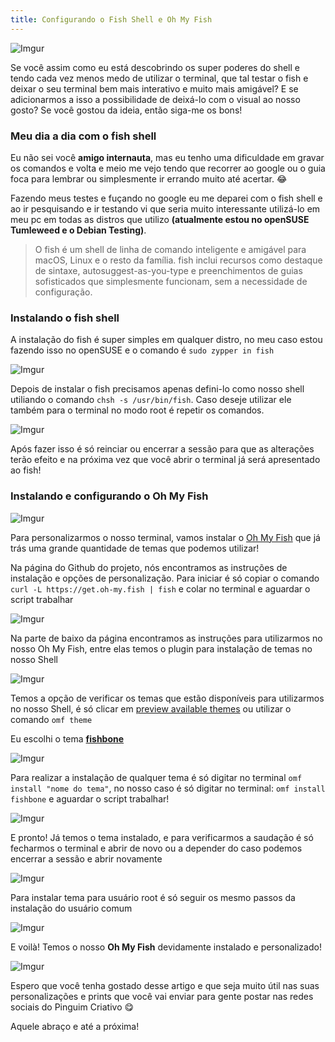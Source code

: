 ```yaml
---
title: Configurando o Fish Shell e Oh My Fish
---
```


![Imgur](https://i.imgur.com/Wq1YTvX.png)

Se você assim como eu está descobrindo os super poderes do shell e tendo cada vez menos medo de utilizar o terminal, que tal testar o fish e deixar o seu terminal bem mais interativo e muito mais amigável? E se adicionarmos a isso a possibilidade de deixá-lo com o visual ao nosso gosto? Se você gostou da ideia, então siga-me os bons!

### Meu dia a dia com o fish shell

Eu não sei você **amigo internauta**, mas eu tenho uma dificuldade em gravar os comandos e volta e meio me vejo tendo que recorrer ao google ou o guia foca para lembrar ou simplesmente ir errando muito até acertar. 😂

Fazendo meus testes e fuçando no google eu me deparei com o fish shell e ao ir pesquisando e ir testando vi que seria muito interessante utilizá-lo em meu pc em todas as distros que utilizo **(atualmente estou no openSUSE Tumleweed e o Debian Testing)**.

>O fish é um shell de linha de comando inteligente e amigável para macOS, Linux e o resto da família. fish inclui recursos como destaque de sintaxe, autosuggest-as-you-type e preenchimentos de guias sofisticados que simplesmente funcionam, sem a necessidade de configuração.

### Instalando o fish shell

A instalação do fish é super simples em qualquer distro, no meu caso estou fazendo isso no openSUSE e o comando é `sudo zypper in fish`

![Imgur](https://i.imgur.com/Q7rzNm0.png)

Depois de instalar o fish precisamos apenas defini-lo como nosso shell utiliando o comando `chsh -s /usr/bin/fish`. Caso deseje utilizar ele também para o terminal no modo root é repetir os comandos.

![Imgur](https://i.imgur.com/JnrGMVK.png)

Após fazer isso é só reinciar ou encerrar a sessão para que as alterações terão efeito e na próxima vez que você abrir o terminal já será apresentado ao fish!


### Instalando e configurando o Oh My Fish

![Imgur](https://i.imgur.com/qtQdmDq.png)

Para personalizarmos o nosso terminal, vamos instalar o [Oh My Fish](https://github.com/oh-my-fish/oh-my-fish) que já trás uma grande quantidade de temas que podemos utilizar!

Na página do Github do projeto, nós encontramos as instruções de instalação e opções de personalização. Para iniciar é só copiar o comando `curl -L https://get.oh-my.fish | fish` e colar no terminal e aguardar o script trabalhar

![Imgur](https://i.imgur.com/Gf5kNVd.png)

Na parte de baixo da página encontramos as instruções para utilizarmos no nosso Oh My Fish, entre elas temos o plugin para instalação de temas no nosso Shell

![Imgur](https://i.imgur.com/vyFa1n4.png)

Temos a opção de verificar os temas que estão disponíveis para utilizarmos no nosso Shell, é só clicar em [preview available themes](https://github.com/oh-my-fish/oh-my-fish/blob/master/docs/Themes.md) ou utilizar o comando `omf theme`

Eu escolhi o tema [**fishbone**](https://github.com/oh-my-fish/oh-my-fish/blob/master/docs/Themes.md#fishbone)

![Imgur](https://i.imgur.com/lpcqiY4.png)

Para realizar a instalação de qualquer tema é só digitar no terminal `omf install "nome do tema"`, no nosso caso é só digitar no terminal: `omf install fishbone` e aguardar o script trabalhar!

![Imgur](https://i.imgur.com/Jf1VoPV.png)

E pronto! Já temos o tema instalado, e para verificarmos a saudação é só fecharmos o terminal e abrir de novo ou a depender do caso podemos encerrar a sessão e abrir novamente

![Imgur](https://i.imgur.com/quJIMmQ.png)

Para instalar tema para usuário root é só seguir os mesmo passos da instalação do usuário comum

![Imgur](https://i.imgur.com/J8pi7HB.png)

E voilà! Temos o nosso **Oh My Fish** devidamente instalado e personalizado!

![Imgur](https://i.imgur.com/NZYyxbw.png)

Espero que você tenha gostado desse artigo e que seja muito útil nas suas personalizações e prints que você vai enviar para gente postar nas redes sociais do Pinguim Criativo 😋

Aquele abraço e até a próxima!
